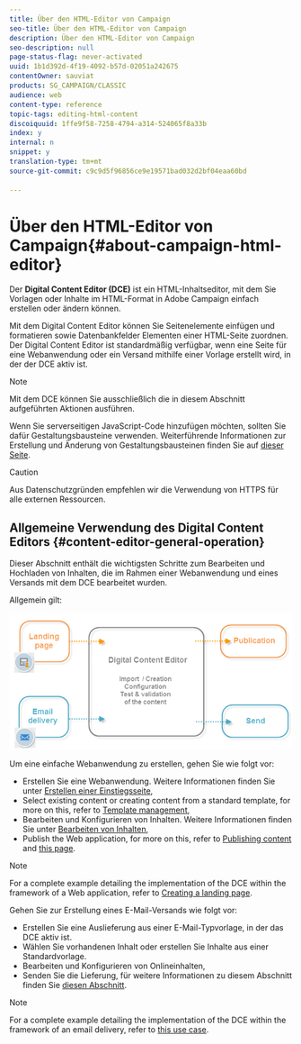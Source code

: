 ```yaml
---
title: Über den HTML-Editor von Campaign
seo-title: Über den HTML-Editor von Campaign
description: Über den HTML-Editor von Campaign
seo-description: null
page-status-flag: never-activated
uuid: 1b1d392d-4f19-4092-b57d-02051a242675
contentOwner: sauviat
products: SG_CAMPAIGN/CLASSIC
audience: web
content-type: reference
topic-tags: editing-html-content
discoiquuid: 1ffe9f58-7258-4794-a314-524065f8a33b
index: y
internal: n
snippet: y
translation-type: tm+mt
source-git-commit: c9c9d5f96856ce9e19571bad032d2bf04eaa60bd

---
```



# Über den HTML-Editor von Campaign{#about-campaign-html-editor}

Der **Digital Content Editor (DCE)** ist ein HTML-Inhaltseditor, mit dem Sie Vorlagen oder Inhalte im HTML-Format in Adobe Campaign einfach erstellen oder ändern können.

Mit dem Digital Content Editor können Sie Seitenelemente einfügen und formatieren sowie Datenbankfelder Elementen einer HTML-Seite zuordnen. Der Digital Content Editor ist standardmäßig verfügbar, wenn eine Seite für eine Webanwendung oder ein Versand mithilfe einer Vorlage erstellt wird, in der der DCE aktiv ist.

>[!NOTE]
>
>Mit dem DCE können Sie ausschließlich die in diesem Abschnitt aufgeführten Aktionen ausführen.
>
>Wenn Sie serverseitigen JavaScript-Code hinzufügen möchten, sollten Sie dafür Gestaltungsbausteine verwenden. Weiterführende Informationen zur Erstellung und Änderung von Gestaltungsbausteinen finden Sie auf [dieser Seite](../../delivery/using/personalization-blocks.md).

>[!CAUTION]
>
>Aus Datenschutzgründen empfehlen wir die Verwendung von HTTPS für alle externen Ressourcen.

## Allgemeine Verwendung des Digital Content Editors {#content-editor-general-operation}

Dieser Abschnitt enthält die wichtigsten Schritte zum Bearbeiten und Hochladen von Inhalten, die im Rahmen einer Webanwendung und eines Versands mit dem DCE bearbeitet wurden.

Allgemein gilt:

![](assets/dce_schema.png)

Um eine einfache Webanwendung zu erstellen, gehen Sie wie folgt vor:

* Erstellen Sie eine Webanwendung. Weitere Informationen finden Sie unter [Erstellen einer Einstiegsseite](../../web/using/creating-a-landing-page.md),
* Select existing content or creating content from a standard template, for more on this, refer to [Template management](../../web/using/template-management.md),
* Bearbeiten und Konfigurieren von Inhalten. Weitere Informationen finden Sie unter [Bearbeiten von Inhalten](../../web/using/editing-content.md),
* Publish the Web application, for more on this, refer to [Publishing content](../../web/using/creating-a-landing-page.md#step-3---publishing-content) and [this page](../../web/using/publishing-a-web-form.md#managing-web-forms-delivery-and-tracking).

>[!NOTE]
>
>For a complete example detailing the implementation of the DCE within the framework of a Web application, refer to [Creating a landing page](../../web/using/creating-a-landing-page.md).

Gehen Sie zur Erstellung eines E-Mail-Versands wie folgt vor:

* Erstellen Sie eine Auslieferung aus einer E-Mail-Typvorlage, in der das DCE aktiv ist.
* Wählen Sie vorhandenen Inhalt oder erstellen Sie Inhalte aus einer Standardvorlage.
* Bearbeiten und Konfigurieren von Onlineinhalten,
* Senden Sie die Lieferung, für weitere Informationen zu diesem Abschnitt finden Sie [diesen Abschnitt](../../delivery/using/communication-channels.md).

>[!NOTE]
>
>For a complete example detailing the implementation of the DCE within the framework of an email delivery, refer to [this use case](../../web/using/use-case--creating-an-email-delivery.md).

